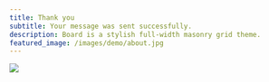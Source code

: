 ```yaml
---
title: Thank you
subtitle: Your message was sent successfully.
description: Board is a stylish full-width masonry grid theme.
featured_image: /images/demo/about.jpg
---
```


![](/images/demo/about.jpg)


